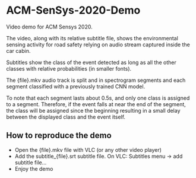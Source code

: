 # ACM-SenSys-2020-Demo
Video demo for ACM Sensys 2020.

The video, along with its relative subtitle file, shows the environmental sensing activity for road safety relying on audio stream captured inside the car cabin.

Subtitles show the class of the event detected as long as all the other classes with relative probabilities (in smaller fonts).

The {file}.mkv audio track is split and in spectrogram segments and each segment classified with a previously trained CNN model.

To note that each segment lasts about 0.5s, and only one class is assigned to a segment. Therefore, if the event falls at near the end of the segment, the class will be assigned since the beginning resulting in a small delay between the displayed class and the event itself.

## How to reproduce the demo
* Open the {file}.mkv file with VLC (or any other video player)
* Add the subtitle_{file}.srt subtitle file. On VLC: Subtitles menu -> add subtitle file...
* Enjoy the demo

